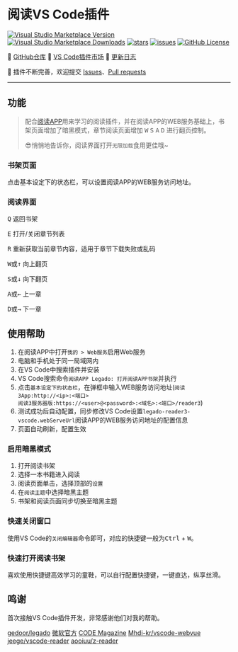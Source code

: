 # 阅读VS Code插件

[![Visual Studio Marketplace Version](https://img.shields.io/visual-studio-marketplace/v/318182456.legado-reader3-vscode?label=version)](https://marketplace.visualstudio.com/items?itemName=318182456.legado-reader3-vscode)
[![Visual Studio Marketplace Downloads](https://img.shields.io/visual-studio-marketplace/d/318182456.legado-reader3-vscode?label=downloads)](https://marketplace.visualstudio.com/items?itemName=318182456.legado-reader3-vscode)
[![stars](https://img.shields.io/github/stars/318182456/legado-reader3-vscode)](https://github.com/318182456/legado-reader3-vscode.git)
[![issues](https://img.shields.io/github/issues/318182456/legado-reader3-vscode)](https://github.com/318182456/legado-reader3-vscode.git)
[![GitHub License](https://img.shields.io/github/license/318182456/legado-reader3-vscode)](https://github.com/318182456/legado-reader3-vscode.git)

📕 [GitHub仓库](https://github.com/318182456/legado-reader3-vscode.git)
📗 [VS Code插件市场](https://marketplace.visualstudio.com/items?itemName=318182456.legado-reader3-vscode)
📘 [更新日志](https://github.com/318182456/legado-reader3-vscode/blob/master/CHANGELOG.md)

📙 插件不断完善，欢迎提交 [Issues](https://github.com/318182456/legado-reader3-vscode/issues)、[Pull requests](https://github.com/318182456/legado-reader3-vscode/pulls)

---

## 功能

> 配合[阅读APP](https://github.com/gedoor/legado.git)用来学习的阅读插件，并在阅读APP的WEB服务基础上，书架页面增加了暗黑模式，章节阅读页面增加 <kbd>W</kbd> <kbd>S</kbd> <kbd>A</kbd> <kbd>D</kbd> 进行翻页控制。
>
> 😎悄悄地告诉你，阅读界面打开`无限加载`食用更佳哦~

### 书架页面

点击基本设定下的状态栏，可以设置阅读APP的WEB服务访问地址。

### 阅读界面

<kbd>Q</kbd> 返回书架

<kbd>E</kbd> 打开/关闭章节列表

<kbd>R</kbd> 重新获取当前章节内容，适用于章节下载失败或乱码

<kbd>W</kbd>或<kbd>↑</kbd> 向上翻页

<kbd>S</kbd>或<kbd>↓</kbd> 向下翻页

<kbd>A</kbd>或<kbd>←</kbd> 上一章

<kbd>D</kbd>或<kbd>→</kbd> 下一章

## 使用帮助

1. 在阅读APP中打开`我的 > Web服务`启用Web服务
2. 电脑和手机处于同一局域网内
3. 在VS Code中搜索插件并安装
4. VS Code搜索命令`阅读APP Legado: 打开阅读APP书架`并执行
5. 点击`基本设定下的状态栏`，在弹框中输入WEB服务访问地址(`阅读3App:http://<ip>:<端口>` <br> `阅读3服务器版:https://<user>@<password>:<域名>:<端口>/reader3`)
6. 测试成功后自动配置，同步修改VS Code设置`legado-reader3-vscode.webServeUrl`阅读APP的WEB服务访问地址的配置信息
7. 页面自动刷新，配置生效

### 启用暗黑模式

1. 打开阅读书架
2. 选择一本书籍进入阅读
3. 阅读页面单击，选择顶部的`设置`
4. 在`阅读主题`中选择暗黑主题
5. 书架和阅读页面同步切换至暗黑主题

### 快速关闭窗口

使用VS Code的`关闭编辑器`命令即可，对应的快捷键一般为<kbd>Ctrl</kbd> + <kbd>W</kbd>。

### 快速打开阅读书架

喜欢使用快捷键高效学习的童鞋，可以自行配置快捷键，一键直达，纵享丝滑。

## 鸣谢

首次接触VS Code插件开发，非常感谢他们对我的帮助。

[gedoor/legado](https://github.com/gedoor/legado.git)
[微软官方](https://github.com/microsoft/vscode-webview-ui-toolkit-samples.git)
[CODE Magazine](https://www.codemag.com/article/2107071)
[Mhdi-kr/vscode-webvue](https://github.com/Mhdi-kr/vscode-webvue.git)
[jeege/vscode-reader](https://github.com/jeege/vscode-reader.git)
[aooiuu/z-reader](https://github.com/aooiuu/z-reader.git)
